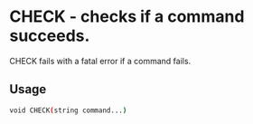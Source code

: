 # CHECK - checks if a command succeeds.

CHECK fails with a fatal error if a command fails.

## Usage
```sh
void CHECK(string command...)
```

